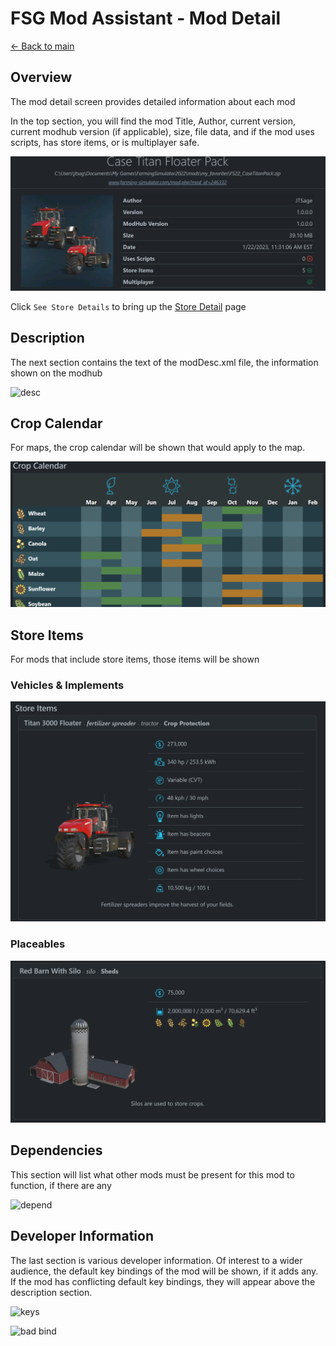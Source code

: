 # FSG Mod Assistant - Mod Detail

[← Back to main](index.html)

## Overview

The mod detail screen provides detailed information about each mod

In the top section, you will find the mod Title, Author, current version, current modhub version (if applicable), size, file data, and if the mod uses scripts, has store items, or is multiplayer safe.

![overview](img/moddetail-008.png)

Click `See Store Details` to bring up the [Store Detail](storeitem.html) page

## Description

The next section contains the text of the modDesc.xml file, the information shown on the modhub

![desc](img/moddetail-002.png)

## Crop Calendar

For maps, the crop calendar will be shown that would apply to the map.

![crop](img/moddetail-006.png)

## Store Items

For mods that include store items, those items will be shown

### Vehicles & Implements

![crop](img/moddetail-001.png)

### Placeables

![crop](img/moddetail-007.png)

## Dependencies

This section will list what other mods must be present for this mod to function, if there are any

![depend](img/moddetail-005.png)

## Developer Information

The last section is various developer information.  Of interest to a wider audience, the default key bindings of the mod will be shown, if it adds any.  If the mod has conflicting default key bindings, they will appear above the description section.

![keys](img/moddetail-004.png)

![bad bind](img/moddetail-003.png)
